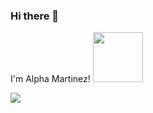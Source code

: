 ### Hi there 👋
<p> I'm Alpha Martinez! <img src="https://media.tenor.com/images/de923e0e137e1cbbc3cdbac9081c382e/tenor.gif" width="80"></p>
<img src=https://github-readme-stats.vercel.app/api?username=alpha-martinez&theme=react&show_icons=true />

<!--
**alpha-martinez/alpha-martinez** is a ✨ _special_ ✨ repository because its `README.md` (this file) appears on your GitHub profile.

Here are some ideas to get you started:

- 🔭 I’m currently working on ...
- 🌱 I’m currently learning ...
- 👯 I’m looking to collaborate on ...
- 🤔 I’m looking for help with ...
- 💬 Ask me about ...
- 📫 How to reach me: ...
- 😄 Pronouns: ...
- ⚡ Fun fact: ...
-->
